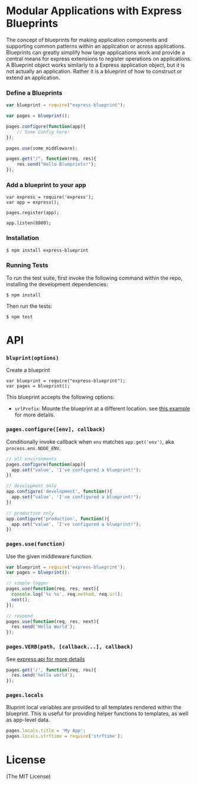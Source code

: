 
# Modular Applications with Express Blueprints 


The concept of blueprints for making application components and supporting common patterns within an application or across applications. 
Blueprints can greatly simplify how large applications work and provide a central means for express extensions to register operations on applications. 
A Blueprint object works similarly to a Express application object, but it is not actually an application. 
Rather it is a blueprint of how to construct or extend an application.

### Define a Blueprints

```js
var blueprint = require("express-blueprint");

var pages = blueprint();

pages.configure(function(app){
    // Some Config here!
});

pages.use(some_middleware);

pages.get("/", function(req, res){
    res.send("Hello Blueprints!");
});
```

### Add a blueprint to your app

```
var express = require('express');
var app = express();

pages.register(app);

app.listen(8080);
```

### Installation

    $ npm install express-blueprint
    
### Running Tests

To run the test suite, first invoke the following command within the repo, installing the development dependencies:

    $ npm install

Then run the tests:

    $ npm test
    
    
# API

### `bluprint(options)`

Create a blueprint

```
var blueprint = require("express-blueprint");
var pages = blueprint();
```

This blueprint accepts the following options:

*   `urlPrefix`: Mounte the blueprint at a different location. see [this example](https://github.com/srossross/express-blueprint/blob/master/examples/urlPrefix.js) for more details.


### `pages.configure([env], callback)`

Conditionally invoke callback when `env` matches `app.get('env')`, aka `process.env.NODE_ENV`. 

```js
// all environments
pages.configure(function(app){
  app.set("value', 'I've configured a blueprint!");
})

// development only
app.configure('development', function(){
  app.set("value', 'I've configured a blueprint!");
})

// production only
app.configure('production', function(){
  app.set("value', 'I've configured a blueprint!");
})
```

### `pages.use(function)`

Use the given middleware function.

```js
var blueprint = require('express-blueprint');
var pages = blueprint();

// simple logger
pages.use(function(req, res, next){
  console.log('%s %s', req.method, req.url);
  next();
});

// respond
pages.use(function(req, res, next){
  res.send('Hello World');
});

```

### `pages.VERB(path, [callback...], callback)`

See [express api for more details](http://expressjs.com/api.html#app.VERB)
 
```js
pages.get('/', function(req, res){
  res.send('hello world');
});

```

### `pages.locals`

Bluprint local variables are provided to all templates rendered within the blueprint. 
This is useful for providing helper functions to templates, as well as app-level data.

```js
pages.locals.title = 'My App';
pages.locals.strftime = require('strftime');
```

# License

(The MIT License)



